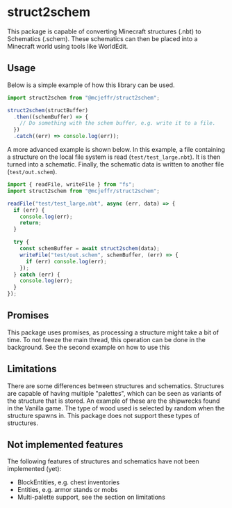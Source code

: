 # struct2schem
This package is capable of converting Minecraft structures (.nbt) to Schematics (.schem). These schematics can then be placed into a Minecraft world using tools like WorldEdit.

## Usage
Below is a simple example of how this library can be used.
```typescript
import struct2schem from "@mcjeffr/struct2schem";

struct2schem(structBuffer)
  .then((schemBuffer) => {
    // Do something with the schem buffer, e.g. write it to a file.
  })
  .catch((err) => console.log(err));
```

A more advanced example is shown below. In this example, a file containing a structure on the local file system is read (`test/test_large.nbt`). It is then turned into a schematic. Finally, the schematic data is written to another file (`test/out.schem`).
```typescript
import { readFile, writeFile } from "fs";
import struct2schem from "@mcjeffr/struct2schem";

readFile("test/test_large.nbt", async (err, data) => {
  if (err) {
    console.log(err);
    return;
  }

  try {
    const schemBuffer = await struct2schem(data);
    writeFile("test/out.schem", schemBuffer, (err) => {
      if (err) console.log(err);
    });
  } catch (err) {
    console.log(err);
  }
});
```

## Promises
This package uses promises, as processing a structure might take a bit of time. To not freeze the main thread, this operation can be done in the background. See the second example on how to use this 

## Limitations
There are some differences between structures and schematics. Structures are capable of having multiple "palettes", which can be seen as variants of the structure that is stored. An example of these are the shipwrecks found in the Vanilla game. The type of wood used is selected by random when the structure spawns in. This package does not support these types of structures.

## Not implemented features
The following features of structures and schematics have not been implemented (yet):
- BlockEntities, e.g. chest inventories
- Entities, e.g. armor stands or mobs
- Multi-palette support, see the section on limitations
